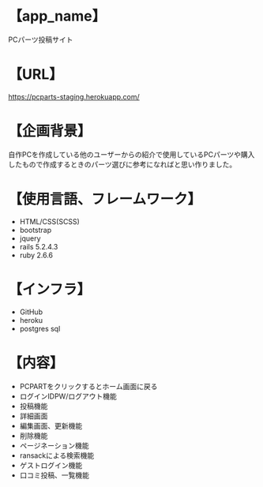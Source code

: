 # 【app_name】
PCパーツ投稿サイト

# 【URL】
https://pcparts-staging.herokuapp.com/

# 【企画背景】
自作PCを作成している他のユーザーからの紹介で使用しているPCパーツや購入したもので作成するときのパーツ選びに参考になればと思い作りました。

# 【使用言語、フレームワーク】
- HTML/CSS(SCSS)
- bootstrap
- jquery
- rails 5.2.4.3
- ruby 2.6.6

# 【インフラ】
- GitHub
- heroku
- postgres sql

# 【内容】
- PCPARTをクリックするとホーム画面に戻る
- ログインIDPW/ログアウト機能
- 投稿機能
- 詳細画面
- 編集画面、更新機能
- 削除機能
- ページネーション機能
- ransackによる検索機能
- ゲストログイン機能
- 口コミ投稿、一覧機能

